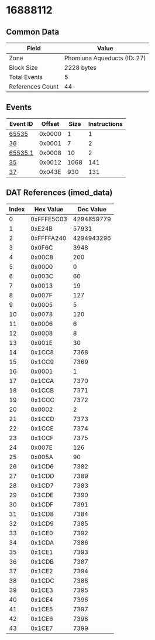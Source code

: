 # 16888112

## Common Data

| Field            | Value                       |
|------------------|-----------------------------|
| Zone             | Phomiuna Aqueducts (ID: 27) |
| Block Size       | 2228 bytes                  |
| Total Events     | 5                           |
| References Count | 44                          |

## Events

| Event ID                | Offset   |   Size |   Instructions |
|-------------------------|----------|--------|----------------|
| [65535](./65535.md)     | 0x0000   |      1 |              1 |
| [36](./36.md)           | 0x0001   |      7 |              2 |
| [65535.1](./65535.1.md) | 0x0008   |     10 |              2 |
| [35](./35.md)           | 0x0012   |   1068 |            141 |
| [37](./37.md)           | 0x043E   |    930 |            131 |

## DAT References (imed_data)

|   Index | Hex Value   |   Dec Value |
|---------|-------------|-------------|
|       0 | 0xFFFE5C03  |  4294859779 |
|       1 | 0xE24B      |       57931 |
|       2 | 0xFFFFA240  |  4294943296 |
|       3 | 0x0F6C      |        3948 |
|       4 | 0x00C8      |         200 |
|       5 | 0x0000      |           0 |
|       6 | 0x003C      |          60 |
|       7 | 0x0013      |          19 |
|       8 | 0x007F      |         127 |
|       9 | 0x0005      |           5 |
|      10 | 0x0078      |         120 |
|      11 | 0x0006      |           6 |
|      12 | 0x0008      |           8 |
|      13 | 0x001E      |          30 |
|      14 | 0x1CC8      |        7368 |
|      15 | 0x1CC9      |        7369 |
|      16 | 0x0001      |           1 |
|      17 | 0x1CCA      |        7370 |
|      18 | 0x1CCB      |        7371 |
|      19 | 0x1CCC      |        7372 |
|      20 | 0x0002      |           2 |
|      21 | 0x1CCD      |        7373 |
|      22 | 0x1CCE      |        7374 |
|      23 | 0x1CCF      |        7375 |
|      24 | 0x007E      |         126 |
|      25 | 0x005A      |          90 |
|      26 | 0x1CD6      |        7382 |
|      27 | 0x1CDD      |        7389 |
|      28 | 0x1CD7      |        7383 |
|      29 | 0x1CDE      |        7390 |
|      30 | 0x1CDF      |        7391 |
|      31 | 0x1CD8      |        7384 |
|      32 | 0x1CD9      |        7385 |
|      33 | 0x1CE0      |        7392 |
|      34 | 0x1CDA      |        7386 |
|      35 | 0x1CE1      |        7393 |
|      36 | 0x1CDB      |        7387 |
|      37 | 0x1CE2      |        7394 |
|      38 | 0x1CDC      |        7388 |
|      39 | 0x1CE3      |        7395 |
|      40 | 0x1CE4      |        7396 |
|      41 | 0x1CE5      |        7397 |
|      42 | 0x1CE6      |        7398 |
|      43 | 0x1CE7      |        7399 |
